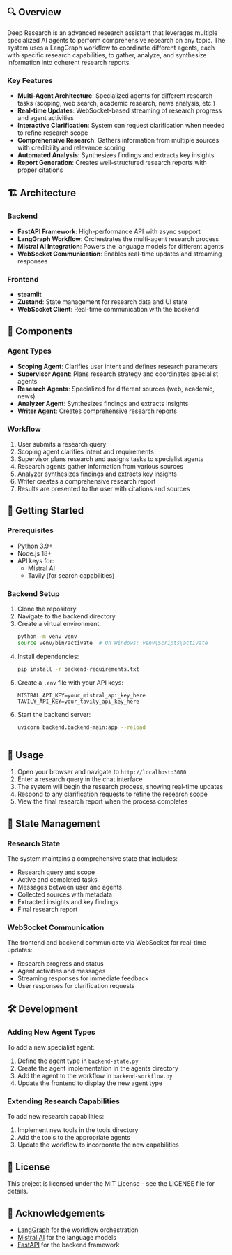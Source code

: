 

## 🔍 Overview

Deep Research is an advanced research assistant that leverages multiple specialized AI agents to perform comprehensive research on any topic. The system uses a LangGraph workflow to coordinate different agents, each with specific research capabilities, to gather, analyze, and synthesize information into coherent research reports.

### Key Features

- **Multi-Agent Architecture**: Specialized agents for different research tasks (scoping, web search, academic research, news analysis, etc.)
- **Real-time Updates**: WebSocket-based streaming of research progress and agent activities
- **Interactive Clarification**: System can request clarification when needed to refine research scope
- **Comprehensive Research**: Gathers information from multiple sources with credibility and relevance scoring
- **Automated Analysis**: Synthesizes findings and extracts key insights
- **Report Generation**: Creates well-structured research reports with proper citations

## 🏗️ Architecture

### Backend

- **FastAPI Framework**: High-performance API with async support
- **LangGraph Workflow**: Orchestrates the multi-agent research process
- **Mistral AI Integration**: Powers the language models for different agents
- **WebSocket Communication**: Enables real-time updates and streaming responses

### Frontend

- **steamlit**
- **Zustand**: State management for research data and UI state
- **WebSocket Client**: Real-time communication with the backend


## 🧩 Components

### Agent Types

- **Scoping Agent**: Clarifies user intent and defines research parameters
- **Supervisor Agent**: Plans research strategy and coordinates specialist agents
- **Research Agents**: Specialized for different sources (web, academic, news)
- **Analyzer Agent**: Synthesizes findings and extracts insights
- **Writer Agent**: Creates comprehensive research reports

### Workflow

1. User submits a research query
2. Scoping agent clarifies intent and requirements
3. Supervisor plans research and assigns tasks to specialist agents
4. Research agents gather information from various sources
5. Analyzer synthesizes findings and extracts key insights
6. Writer creates a comprehensive research report
7. Results are presented to the user with citations and sources

## 🚀 Getting Started

### Prerequisites

- Python 3.9+
- Node.js 18+
- API keys for:
  - Mistral AI
  - Tavily (for search capabilities)

### Backend Setup

1. Clone the repository
2. Navigate to the backend directory
3. Create a virtual environment:
   ```bash
   python -m venv venv
   source venv/bin/activate  # On Windows: venv\Scripts\activate
   ```
4. Install dependencies:
   ```bash
   pip install -r backend-requirements.txt
   ```
5. Create a `.env` file with your API keys:
   ```
   MISTRAL_API_KEY=your_mistral_api_key_here
   TAVILY_API_KEY=your_tavily_api_key_here
   ```
6. Start the backend server:
   ```bash
   uvicorn backend.backend-main:app --reload
   ```
   ```

## 🧪 Usage

1. Open your browser and navigate to `http://localhost:3000`
2. Enter a research query in the chat interface
3. The system will begin the research process, showing real-time updates
4. Respond to any clarification requests to refine the research scope
5. View the final research report when the process completes

## 🔄 State Management

### Research State

The system maintains a comprehensive state that includes:

- Research query and scope
- Active and completed tasks
- Messages between user and agents
- Collected sources with metadata
- Extracted insights and key findings
- Final research report

### WebSocket Communication

The frontend and backend communicate via WebSocket for real-time updates:

- Research progress and status
- Agent activities and messages
- Streaming responses for immediate feedback
- User responses for clarification requests

## 🛠️ Development

### Adding New Agent Types

To add a new specialist agent:

1. Define the agent type in `backend-state.py`
2. Create the agent implementation in the agents directory
3. Add the agent to the workflow in `backend-workflow.py`
4. Update the frontend to display the new agent type

### Extending Research Capabilities

To add new research capabilities:

1. Implement new tools in the tools directory
2. Add the tools to the appropriate agents
3. Update the workflow to incorporate the new capabilities

## 📝 License

This project is licensed under the MIT License - see the LICENSE file for details.

## 🙏 Acknowledgements

- [LangGraph](https://github.com/langchain-ai/langgraph) for the workflow orchestration
- [Mistral AI](https://mistral.ai/) for the language models
- [FastAPI](https://fastapi.tiangolo.com/) for the backend framework
